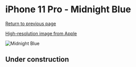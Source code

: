 # iPhone 11 Pro - Midnight Blue

[Return to previous page](/iphone_11)

[High-resolution image from Apple](https://store.storeimages.cdn-apple.com/8756/as-images.apple.com/is/MWYG2?wid=4500&hei=4500&fmt=png)

<div style="width: 500px"><img src="/almost_uncompressed/MWYG2.webp" alt="Midnight Blue"></div>

## Under construction
